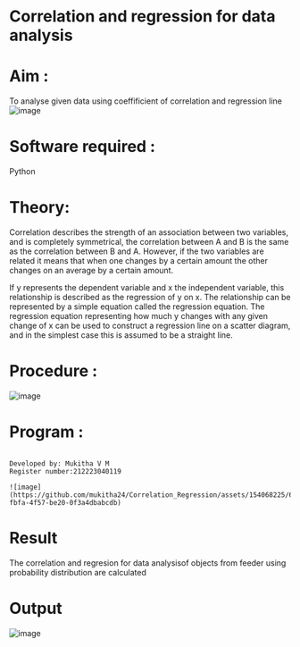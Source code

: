 # Correlation and regression for data analysis
# Aim : 

To analyse given data using coeffificient of correlation and regression line
![image](https://user-images.githubusercontent.com/104613195/168224136-d6b64e64-7d3d-4775-9337-c8f96fe41f2d.png)


# Software required :  

Python

# Theory:

Correlation describes the strength of an association between two variables, and is completely symmetrical, the correlation between A and B is the same as the correlation between B and A. However, if the two variables are related it means that when one changes by a certain amount the other changes on an average by a certain amount.  

If y represents the dependent variable and x the independent variable, this relationship is described as the regression of y on x. The relationship can be represented by a simple equation called the regression equation. The regression equation representing how much y changes with any given change of x can be used to construct a regression line on a scatter diagram, and in the simplest case this is assumed to be a straight line.

# Procedure :

![image](https://user-images.githubusercontent.com/104613195/168225866-ac8f6610-bdc3-4ac2-a24e-2b24ba08e189.png)

# Program :

```

Developed by: Mukitha V M
Register number:212223040119

![image](https://github.com/mukitha24/Correlation_Regression/assets/154068225/6e0951da-fbfa-4f57-be20-0f3a4dbabcdb)
```
# Result
The correlation and regresion for data analysisof objects from feeder using probability distribution are calculated


# Output 
![image](https://github.com/mukitha24/Correlation_Regression/assets/154068225/ca3e6a4c-acff-4e72-a261-8e8fa89baa70)
